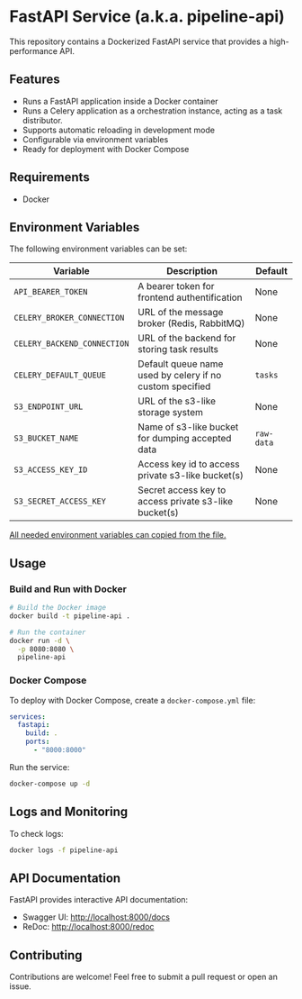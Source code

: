 # FastAPI Service (a.k.a. pipeline-api)

This repository contains a Dockerized FastAPI service that provides a high-performance API.

## Features
- Runs a FastAPI application inside a Docker container
- Runs a Celery application as a orchestration instance,
acting as a task distributor.
- Supports automatic reloading in development mode
- Configurable via environment variables
- Ready for deployment with Docker Compose

## Requirements
- Docker

## Environment Variables
The following environment variables can be set:

| Variable                    | Description                                              | Default                  |
|-----------------------------|----------------------------------------------------------|--------------------------|
| `API_BEARER_TOKEN`          | A bearer token for frontend authentification             | None                     |
| `CELERY_BROKER_CONNECTION`  | URL of the message broker (Redis, RabbitMQ)              | None                     |
| `CELERY_BACKEND_CONNECTION` | URL of the backend for storing task results              | None                     |
| `CELERY_DEFAULT_QUEUE`      | Default queue name used by celery if no custom specified | `tasks`                  |
| `S3_ENDPOINT_URL`           | URL of the s3-like storage system                        | None                     |
| `S3_BUCKET_NAME`            | Name of s3-like bucket for dumping accepted data         | `raw-data`               |
| `S3_ACCESS_KEY_ID`          | Access key id to access private s3-like bucket(s)        | None                     |
| `S3_SECRET_ACCESS_KEY`      | Secret access key to access private s3-like bucket(s)    | None                     |

[All needed environment variables can copied from the file.](.env.example)
## Usage

### Build and Run with Docker
```sh
# Build the Docker image
docker build -t pipeline-api .

# Run the container
docker run -d \
  -p 8080:8080 \
  pipeline-api
```

### Docker Compose
To deploy with Docker Compose, create a `docker-compose.yml` file:

```yaml
services:
  fastapi:
    build: .
    ports:
      - "8000:8000"
```

Run the service:
```sh
docker-compose up -d
```

## Logs and Monitoring
To check logs:
```sh
docker logs -f pipeline-api
```

## API Documentation
FastAPI provides interactive API documentation:
- Swagger UI: [http://localhost:8000/docs](http://localhost:8000/docs)
- ReDoc: [http://localhost:8000/redoc](http://localhost:8000/redoc)

## Contributing
Contributions are welcome! Feel free to submit a pull request or open an issue.
